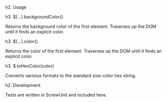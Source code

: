 h2. Usage
  <script src="./lib/jquery-1.4.2.js"></script>
  <script src="./jquery.color_spy-0.1.0.js"></script>


h3. $(...).backgroundColor()

Returns the background color of the first element. Traverses up the DOM until it finds an explicit color.

h3. $(...).color()

Returns the color of the first element. Traverses up the DOM until it finds an explicit color.

h3. $.toHexColor(color)

Converts varioius formats to the standard size-color hex string.


h2. Development

Tests are written in ScrewUnit and included here.


